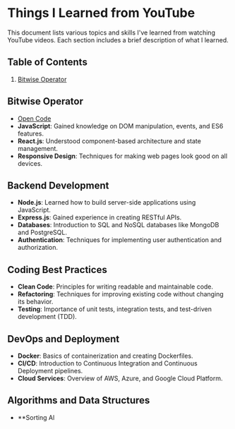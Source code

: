 # Things I Learned from YouTube

This document lists various topics and skills I've learned from watching YouTube videos. Each section includes a brief description of what I learned.

## Table of Contents
1. [Bitwise Operator](#bitwise-operator)


## Bitwise Operator
- [Open Code](basic-js/bitwise_operator.js)
- **JavaScript**: Gained knowledge on DOM manipulation, events, and ES6 features.
- **React.js**: Understood component-based architecture and state management.
- **Responsive Design**: Techniques for making web pages look good on all devices.

## Backend Development
- **Node.js**: Learned how to build server-side applications using JavaScript.
- **Express.js**: Gained experience in creating RESTful APIs.
- **Databases**: Introduction to SQL and NoSQL databases like MongoDB and PostgreSQL.
- **Authentication**: Techniques for implementing user authentication and authorization.

## Coding Best Practices
- **Clean Code**: Principles for writing readable and maintainable code.
- **Refactoring**: Techniques for improving existing code without changing its behavior.
- **Testing**: Importance of unit tests, integration tests, and test-driven development (TDD).

## DevOps and Deployment
- **Docker**: Basics of containerization and creating Dockerfiles.
- **CI/CD**: Introduction to Continuous Integration and Continuous Deployment pipelines.
- **Cloud Services**: Overview of AWS, Azure, and Google Cloud Platform.

## Algorithms and Data Structures
- **Sorting Al
